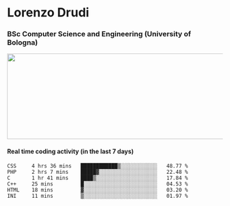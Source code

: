 # Lorenzo Drudi
### BSc Computer Science and Engineering (University of Bologna)

<img src="https://github-readme-stats.vercel.app/api?username=LorenzoDrudi&count_private=true&show_icons=true&theme=gruvbox" height=200px width=550px>

<!---Use wakatime plugins to track the coding time--->
#### Real time coding activity (in the last 7 days)
<!--START_SECTION:waka-->

```text
CSS     4 hrs 36 mins   ████████████▒░░░░░░░░░░░░   48.77 %
PHP     2 hrs 7 mins    █████▓░░░░░░░░░░░░░░░░░░░   22.48 %
C       1 hr 41 mins    ████▒░░░░░░░░░░░░░░░░░░░░   17.84 %
C++     25 mins         █░░░░░░░░░░░░░░░░░░░░░░░░   04.53 %
HTML    18 mins         ▓░░░░░░░░░░░░░░░░░░░░░░░░   03.20 %
INI     11 mins         ▒░░░░░░░░░░░░░░░░░░░░░░░░   01.97 %
```

<!--END_SECTION:waka-->
